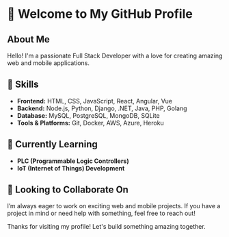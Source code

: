 # 👋 Welcome to My GitHub Profile

## About Me
Hello! I'm a passionate Full Stack Developer with a love for creating amazing web and mobile applications. 

## 🚀 Skills
- **Frontend:** HTML, CSS, JavaScript, React, Angular, Vue
- **Backend:** Node.js, Python, Django, .NET, Java, PHP, Golang
- **Database:** MySQL, PostgreSQL, MongoDB, SQLite
- **Tools & Platforms:** Git, Docker, AWS, Azure, Heroku

## 🌱 Currently Learning
- **PLC (Programmable Logic Controllers)**
- **IoT (Internet of Things) Development**

## 💞️ Looking to Collaborate On
I’m always eager to work on exciting web and mobile projects. If you have a project in mind or need help with something, feel free to reach out!

Thanks for visiting my profile! Let's build something amazing together.
